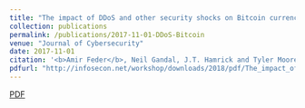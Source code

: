 ```yaml
---
title: "The impact of DDoS and other security shocks on Bitcoin currency exchanges: evidence from Mt. Gox"
collection: publications
permalink: /publications/2017-11-01-DDoS-Bitcoin
venue: "Journal of Cybersecurity"
date: 2017-11-01
citation: '<b>Amir Feder</b>, Neil Gandal, J.T. Hamrick and Tyler Moore. "The impact of DDoS and other security shocks on Bitcoin currency exchanges: evidence from Mt. Gox." <i>Journal of Cybersecurity</i> (Volume 3, pages: 137-144). 2017.'
pdfurl: "http://infosecon.net/workshop/downloads/2018/pdf/The_impact_of_DDoS_and_other_security_shocks_on_Bitcoin_currency_exchanges:_evidence_from_Mt.pdf"
---  
```

<a href='http://infosecon.net/workshop/downloads/2018/pdf/The_impact_of_DDoS_and_other_security_shocks_on_Bitcoin_currency_exchanges:_evidence_from_Mt.pdf'>PDF</a>
&nbsp;&nbsp;&nbsp;&nbsp;
